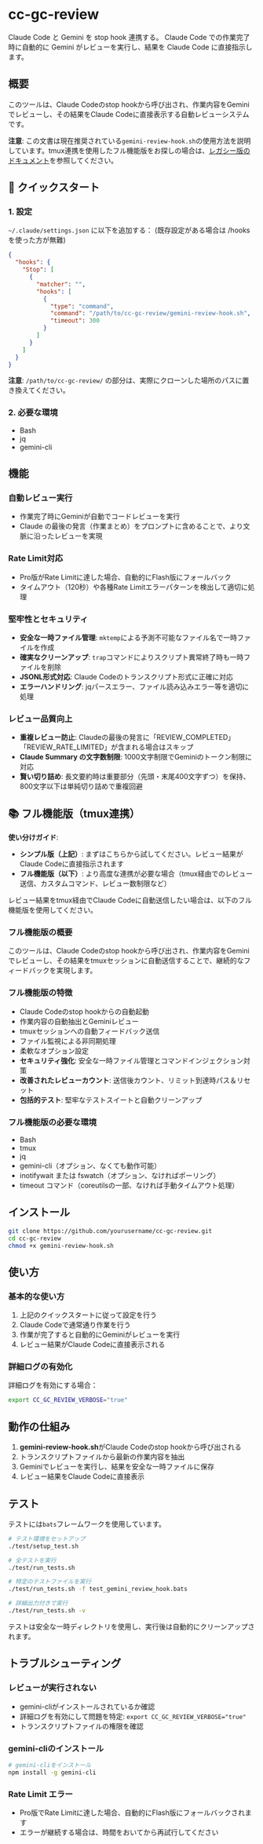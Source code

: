 # cc-gc-review

Claude Code と Gemini を stop hook 連携する。
Claude Code での作業完了時に自動的に Gemini がレビューを実行し、結果を Claude Code に直接指示します。

## 概要

このツールは、Claude Codeのstop hookから呼び出され、作業内容をGeminiでレビューし、その結果をClaude Codeに直接表示する自動レビューシステムです。

**注意**: この文書は現在推奨されている`gemini-review-hook.sh`の使用方法を説明しています。tmux連携を使用したフル機能版をお探しの場合は、[レガシー版のドキュメント](deprecated/README-legacy.md)を参照してください。

## 🚀 クイックスタート

### 1. 設定

`~/.claude/settings.json` に以下を追加する：
(既存設定がある場合は /hooks を使った方が無難)

```json
{
  "hooks": {
    "Stop": [
      {
        "matcher": "",
        "hooks": [
          {
            "type": "command",
            "command": "/path/to/cc-gc-review/gemini-review-hook.sh",
            "timeout": 300
          }
        ]
      }
    ]
  }
}
```

**注意**: `/path/to/cc-gc-review/` の部分は、実際にクローンした場所のパスに置き換えてください。

### 2. 必要な環境

- Bash
- jq
- gemini-cli

## 機能

### 自動レビュー実行
- 作業完了時にGeminiが自動でコードレビューを実行
- Claude の最後の発言（作業まとめ）をプロンプトに含めることで、より文脈に沿ったレビューを実現

### Rate Limit対応
- Pro版がRate Limitに達した場合、自動的にFlash版にフォールバック
- タイムアウト（120秒）や各種Rate Limitエラーパターンを検出して適切に処理

### 堅牢性とセキュリティ
- **安全な一時ファイル管理**: `mktemp`による予測不可能なファイル名で一時ファイルを作成
- **確実なクリーンアップ**: `trap`コマンドによりスクリプト異常終了時も一時ファイルを削除
- **JSONL形式対応**: Claude Codeのトランスクリプト形式に正確に対応
- **エラーハンドリング**: jqパースエラー、ファイル読み込みエラー等を適切に処理

### レビュー品質向上
- **重複レビュー防止**: Claudeの最後の発言に「REVIEW_COMPLETED」「REVIEW_RATE_LIMITED」が含まれる場合はスキップ
- **Claude Summary の文字数制限**: 1000文字制限でGeminiのトークン制限に対応
- **賢い切り詰め**: 長文要約時は重要部分（先頭・末尾400文字ずつ）を保持、800文字以下は単純切り詰めで重複回避

## 📚 フル機能版（tmux連携）

**使い分けガイド**:
- **シンプル版（上記）**: まずはこちらから試してください。レビュー結果がClaude Codeに直接指示されます
- **フル機能版（以下）**: より高度な連携が必要な場合（tmux経由でのレビュー送信、カスタムコマンド、レビュー数制限など）

レビュー結果をtmux経由でClaude Codeに自動送信したい場合は、以下のフル機能版を使用してください。

### フル機能版の概要

このツールは、Claude Codeのstop hookから呼び出され、作業内容をGeminiでレビューし、その結果をtmuxセッションに自動送信することで、継続的なフィードバックを実現します。

### フル機能版の特徴

- Claude Codeのstop hookからの自動起動
- 作業内容の自動抽出とGeminiレビュー
- tmuxセッションへの自動フィードバック送信
- ファイル監視による非同期処理
- 柔軟なオプション設定
- **セキュリティ強化**: 安全な一時ファイル管理とコマンドインジェクション対策
- **改善されたレビューカウント**: 送信後カウント、リミット到達時パス＆リセット
- **包括的テスト**: 堅牢なテストスイートと自動クリーンアップ

### フル機能版の必要な環境

- Bash
- tmux
- jq
- gemini-cli（オプション、なくても動作可能）
- inotifywait または fswatch（オプション、なければポーリング）
- timeout コマンド（coreutilsの一部、なければ手動タイムアウト処理）
## インストール

```bash
git clone https://github.com/yourusername/cc-gc-review.git
cd cc-gc-review
chmod +x gemini-review-hook.sh
```

## 使い方

### 基本的な使い方

1. 上記のクイックスタートに従って設定を行う
2. Claude Codeで通常通り作業を行う
3. 作業が完了すると自動的にGeminiがレビューを実行
4. レビュー結果がClaude Codeに直接表示される

### 詳細ログの有効化

詳細ログを有効にする場合：

```bash
export CC_GC_REVIEW_VERBOSE="true"
```

## 動作の仕組み

1. **gemini-review-hook.sh**がClaude Codeのstop hookから呼び出される
2. トランスクリプトファイルから最新の作業内容を抽出
3. Geminiでレビューを実行し、結果を安全な一時ファイルに保存
4. レビュー結果をClaude Codeに直接表示

## テスト

テストには`bats`フレームワークを使用しています。

```bash
# テスト環境をセットアップ
./test/setup_test.sh

# 全テストを実行
./test/run_tests.sh

# 特定のテストファイルを実行
./test/run_tests.sh -f test_gemini_review_hook.bats

# 詳細出力付きで実行
./test/run_tests.sh -v
```

テストは安全な一時ディレクトリを使用し、実行後は自動的にクリーンアップされます。

## トラブルシューティング

### レビューが実行されない

- gemini-cliがインストールされているか確認
- 詳細ログを有効にして問題を特定: `export CC_GC_REVIEW_VERBOSE="true"`
- トランスクリプトファイルの権限を確認

### gemini-cliのインストール

```bash
# gemini-cliをインストール
npm install -g gemini-cli
```

### Rate Limit エラー

- Pro版でRate Limitに達した場合、自動的にFlash版にフォールバックされます
- エラーが継続する場合は、時間をおいてから再試行してください